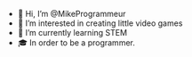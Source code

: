 - 👋 Hi, I’m @MikeProgrammeur
- 👀 I’m interested in creating little video games
- 🌱 I’m currently learning STEM
- 🎓 In order to be a programmer.

<!---
MikeProgrammeur/MikeProgrammeur is a ✨ special ✨ repository because its `README.md` (this file) appears on your GitHub profile.
You can click the Preview link to take a look at your changes.
--->
